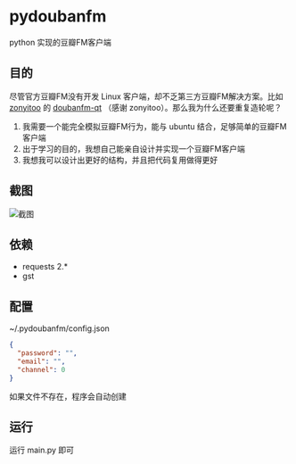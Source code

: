 pydoubanfm
==========
python 实现的豆瓣FM客户端


目的
----
尽管官方豆瓣FM没有开发 Linux 客户端，却不乏第三方豆瓣FM解决方案。比如 [zonyitoo](https://github.com/zonyitoo) 的 [doubanfm-qt](https://github.com/zonyitoo/doubanfm-qt) （感谢 zonyitoo）。那么我为什么还要重复造轮呢？

1. 我需要一个能完全模拟豆瓣FM行为，能与 ubuntu 结合，足够简单的豆瓣FM客户端
2. 出于学习的目的，我想自己能亲自设计并实现一个豆瓣FM客户端
3. 我想我可以设计出更好的结构，并且把代码复用做得更好


截图
----
![截图](http://qiuxiang.qiniudn.com/pydoubanfm.png)


依赖
----
* requests 2.*
* gst


配置
----
~/.pydoubanfm/config.json
``` json
{
  "password": "",
  "email": "",
  "channel": 0
}
```
如果文件不存在，程序会自动创建


运行
----
运行 main.py 即可
